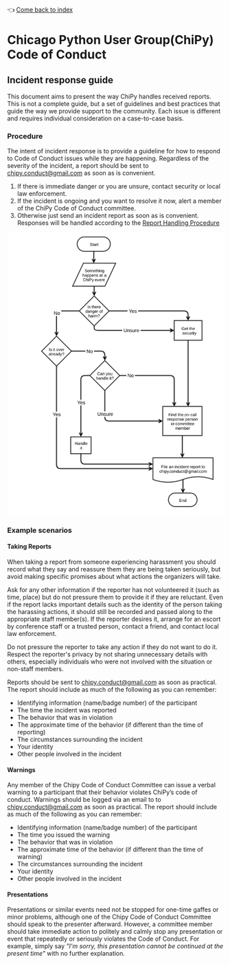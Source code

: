 :point_left: [Come back to index](README.md)

# Chicago Python User Group(ChiPy) Code of Conduct

## Incident response guide

This document aims to present the way ChiPy handles received reports. This is
not a complete guide, but a set of guidelines and best practices that guide the
way we provide support to the community. Each issue is different and requires
individual consideration on a case-to-case basis.

### Procedure

The intent of incident response is to provide a guideline for how to
respond to Code of Conduct issues while they are happening.
Regardless of the severity of the incident, a report should be
sent to chipy.conduct@gmail.com as soon as is convenient.

1. If there is immediate danger or you are unsure, contact
   security or local law enforcement.
2. If the incident is ongoing and you want to resolve it now,
   alert a member of the ChiPy Code of Conduct committee.
3. Otherwise just send an incident report as soon as is convenient.
   Responses will be handled according to the
   [Report Handling Procedure](./report-handling-procedure.md)

![Incident response flowchart](./incident-response-flowchart.svg)

### Example scenarios

#### Taking Reports

When taking a report from someone experiencing harassment you should
record what they say and reassure them they are being taken seriously,
but avoid making specific promises about what actions the organizers
will take.

Ask for any other information if the reporter has not volunteered it
(such as time, place) but do not pressure them to provide it if they
are reluctant. Even if the report lacks important details such as the
identity of the person taking the harassing actions, it should still be
recorded and passed along to the appropriate staff member(s). If the
reporter desires it, arrange for an escort by conference staff or a
trusted person, contact a friend, and contact local law enforcement.

Do not pressure the reporter to take any action if they do not want to do it.
Respect the reporter's privacy by not sharing unnecessary details with others,
especially individuals who were not involved with the situation or non-staff members.

Reports should be sent to chipy.conduct@gmail.com as soon as practical.
The report should include as much of the following as you can remember:
- Identifying information (name/badge number) of the participant
- The time the incident was reported
- The behavior that was in violation
- The approximate time of the behavior (if different than the time of reporting)
- The circumstances surrounding the incident
- Your identity
- Other people involved in the incident

#### Warnings

Any member of the Chipy Code of Conduct Committee can issue a verbal warning
to a participant that their behavior violates ChiPy’s code of conduct.
Warnings should be logged via an email to to chipy.conduct@gmail.com as
soon as practical.
The report should include as much of the following as you can remember:

- Identifying information (name/badge number) of the participant
- The time you issued the warning
- The behavior that was in violation
- The approximate time of the behavior (if different than the time of warning)
- The circumstances surrounding the incident
- Your identity
- Other people involved in the incident

#### Presentations

Presentations or similar events need not be stopped for one-time gaffes
or minor problems, although one of the Chipy Code of Conduct Committee
should speak to the presenter afterward. However, a committee member
should take immediate action to politely and calmly stop any
presentation or event that repeatedly or seriously violates the
Code of Conduct.  For example, simply say *"I'm sorry, this presentation
cannot be continued at the present time"* with no further explanation.
